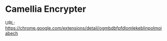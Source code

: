# Camellia Encrypter

URL: https://chrome.google.com/extensions/detail/ogmbdbfpfdlomlekeblinpolmoiabech

